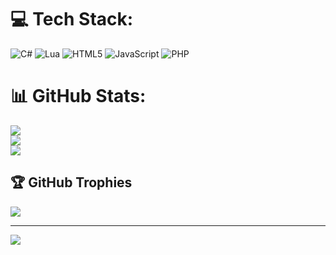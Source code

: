 # 💻 Tech Stack:
![C#](https://img.shields.io/badge/c%23-%23239120.svg?style=plastic&logo=csharp&logoColor=white) ![Lua](https://img.shields.io/badge/lua-%232C2D72.svg?style=plastic&logo=lua&logoColor=white) ![HTML5](https://img.shields.io/badge/html5-%23E34F26.svg?style=plastic&logo=html5&logoColor=white) ![JavaScript](https://img.shields.io/badge/javascript-%23323330.svg?style=plastic&logo=javascript&logoColor=%23F7DF1E) ![PHP](https://img.shields.io/badge/php-%23777BB4.svg?style=plastic&logo=php&logoColor=white)
# 📊 GitHub Stats:
![](https://github-readme-stats.vercel.app/api?username=Matrix324&theme=onedark&hide_border=true&include_all_commits=true&count_private=true)<br/>
![](https://github-readme-streak-stats.herokuapp.com/?user=Matrix324&theme=onedark&hide_border=true)<br/>
![](https://github-readme-stats.vercel.app/api/top-langs/?username=Matrix324&theme=onedark&hide_border=true&include_all_commits=true&count_private=true&layout=compact)

## 🏆 GitHub Trophies
![](https://github-profile-trophy.vercel.app/?username=Matrix324&theme=onedark&no-frame=true&no-bg=false&margin-w=4)

---
[![](https://visitcount.itsvg.in/api?id=Matrix324&icon=0&color=12)](https://visitcount.itsvg.in)
